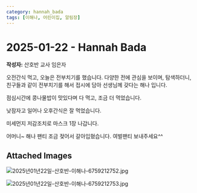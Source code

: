 ```yaml
---
category: hannah_bada
tags: [이해나, 어린이집, 알림장]
---
```


# 2025-01-22 - Hannah Bada

**작성자:** 산호반 교사 임은자  

오전간식 먹고, 오늘은 전부치기를 했습니다.  다양한 전에 관심을 보이며, 탐색하더니, 친구들과 같이 전부치기를 해서 접시에 담아 선생님께 갖다는 해나 입니다.

점심시간에 콩나물밥이 맛있다며 다 먹고, 조금 더 먹었습니다.

낮잠자고 일어나 오후간식은 잘 먹었습니다.

미세먼지 저감조치로 마스크 1장 나갑니다. 

어머니~ 해나 팬티  조금 젖어서 갈아입혔습니다. 여벌팬티 보내주세요^^

## Attached Images
![2025년01년22일-산호반-이해나-6759212752.jpg](d:\Users\hannah\Downloads\kids\photo\2025년01년22일-산호반-이해나-6759212752.jpg)

![2025년01년22일-산호반-이해나-6759212753.jpg](d:\Users\hannah\Downloads\kids\photo\2025년01년22일-산호반-이해나-6759212753.jpg)

